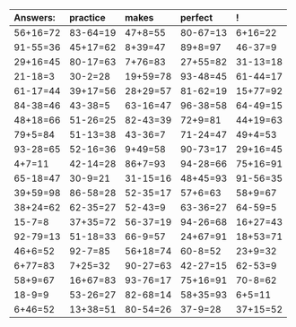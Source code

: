 | Answers: | practice | makes | perfect | ! |
| :--- | :--- | :--- | :--- | :--- |
| 56+16=72 | 83-64=19 | 47+8=55 | 80-67=13 | 6+16=22 | 
| 91-55=36 | 45+17=62 | 8+39=47 | 89+8=97 | 46-37=9 | 
| 29+16=45 | 80-17=63 | 7+76=83 | 27+55=82 | 31-13=18 | 
| 21-18=3 | 30-2=28 | 19+59=78 | 93-48=45 | 61-44=17 | 
| 61-17=44 | 39+17=56 | 28+29=57 | 81-62=19 | 15+77=92 | 
| 84-38=46 | 43-38=5 | 63-16=47 | 96-38=58 | 64-49=15 | 
| 48+18=66 | 51-26=25 | 82-43=39 | 72+9=81 | 44+19=63 | 
| 79+5=84 | 51-13=38 | 43-36=7 | 71-24=47 | 49+4=53 | 
| 93-28=65 | 52-16=36 | 9+49=58 | 90-73=17 | 29+16=45 | 
| 4+7=11 | 42-14=28 | 86+7=93 | 94-28=66 | 75+16=91 | 
| 65-18=47 | 30-9=21 | 31-15=16 | 48+45=93 | 91-56=35 | 
| 39+59=98 | 86-58=28 | 52-35=17 | 57+6=63 | 58+9=67 | 
| 38+24=62 | 62-35=27 | 52-43=9 | 63-36=27 | 64-59=5 | 
| 15-7=8 | 37+35=72 | 56-37=19 | 94-26=68 | 16+27=43 | 
| 92-79=13 | 51-18=33 | 66-9=57 | 24+67=91 | 18+53=71 | 
| 46+6=52 | 92-7=85 | 56+18=74 | 60-8=52 | 23+9=32 | 
| 6+77=83 | 7+25=32 | 90-27=63 | 42-27=15 | 62-53=9 | 
| 58+9=67 | 16+67=83 | 93-76=17 | 75+16=91 | 70-8=62 | 
| 18-9=9 | 53-26=27 | 82-68=14 | 58+35=93 | 6+5=11 | 
| 6+46=52 | 13+38=51 | 80-54=26 | 37-9=28 | 37+15=52 | 
